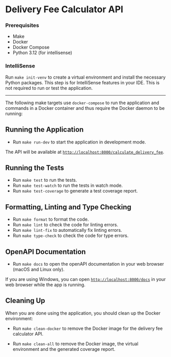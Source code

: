 # Delivery Fee Calculator API

### Prerequisites

- Make
- Docker
- Docker Compose
- Python 3.12 (for intellisense)

### IntelliSense

Run `make init-venv` to create a virtual environment and install the necessary Python packages. This step is for IntelliSense features in your IDE. This is not required to run or test the application.

---

The following make targets use `docker-compose` to run the application and commands in a Docker container and thus require the Docker daemon to be running:

## Running the Application

- Run `make run-dev` to start the application in development mode.

The API will be available at [`http://localhost:8000/calculate_delivery_fee`](http://localhost:8000/calculate_delivery_fee).

## Running the Tests

- Run `make test` to run the tests.
- Run `make test-watch` to run the tests in watch mode.
- Run `make test-coverage` to generate a test coverage report.

## Formatting, Linting and Type Checking

- Run `make format` to format the code.
- Run `make lint` to check the code for linting errors.
- Run `make lint-fix` to automatically fix linting errors.
- Run `make type-check` to check the code for type errors.

## OpenAPI Documentation

- Run `make docs` to open the openAPI documentation in your web browser (macOS and Linux only).

If you are using Windows, you can open [`http://localhost:8000/docs`](http://localhost:8000/docs) in your web browser while the app is running.

## Cleaning Up

When you are done using the application, you should clean up the Docker environment:

- Run `make clean-docker` to remove the Docker image for the delivery fee calculator API.

- Run `make clean-all` to remove the Docker image, the virtual environment and the generated coverage report.
